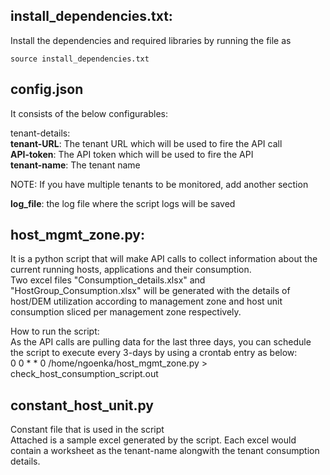 
 ## install_dependencies.txt:  
   Install the dependencies and required libraries by running the file as 
   ```
   source install_dependencies.txt
   ```
 
 ## config.json  
   It consists of the below configurables:  
   
   tenant-details:  
   **tenant-URL**: The tenant URL which will be used to fire the API call  
   **API-token**: The API token which will be used to fire the API  
   **tenant-name**: The tenant name  
   
   NOTE: If you have multiple tenants to be monitored, add another section  
   
   **log_file**: the log file where the script logs will be saved  
   
## host_mgmt_zone.py:  
It is a python script that will make API calls to collect information about the current running hosts, applications and their consumption.  
Two excel files "Consumption_details.xlsx" and "HostGroup_Consumption.xlsx" will be generated with the details of host/DEM utilization according to management zone and host unit consumption sliced per management zone respectively.  

How to run the script:  
As the API calls are pulling data for the last three days, you can schedule the script to execute every 3-days by using a crontab entry as below:  
0 0 * * 0 /home/ngoenka/host_mgmt_zone.py > check_host_consumption_script.out  

## constant_host_unit.py  
Constant file that is used in the script  
Attached is a sample excel generated by the script. Each excel would contain a worksheet as the tenant-name alongwith the tenant consumption details.  

